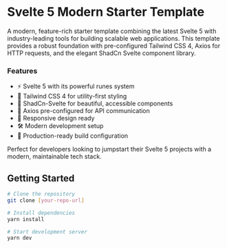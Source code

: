 # Svelte 5 Modern Starter Template

A modern, feature-rich starter template combining the latest Svelte 5 with industry-leading tools for building scalable web applications. This template provides a robust foundation with pre-configured Tailwind CSS 4, Axios for HTTP requests, and the elegant ShadCn Svelte component library.

### Features
- ⚡️ Svelte 5 with its powerful runes system
- 🎨 Tailwind CSS 4 for utility-first styling
- 🎯 ShadCn-Svelte for beautiful, accessible components 
- 🔄 Axios pre-configured for API communication
- 📱 Responsive design ready
- 🛠 Modern development setup
- 🚀 Production-ready build configuration

Perfect for developers looking to jumpstart their Svelte 5 projects with a modern, maintainable tech stack.

## Getting Started

```bash
# Clone the repository
git clone [your-repo-url]

# Install dependencies
yarn install

# Start development server
yarn dev